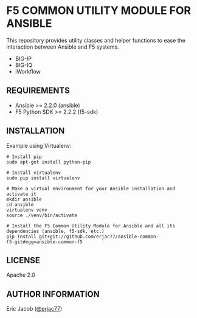 # F5 COMMON UTILITY MODULE FOR ANSIBLE

This repository provides utility classes and helper functions to ease the interaction between Ansible and F5 systems.

* BIG-IP
* BIG-IQ
* iWorkflow

## REQUIREMENTS

* Ansible >= 2.2.0 (ansible)
* F5 Python SDK >= 2.2.2 (f5-sdk)

## INSTALLATION

Example using Virtualenv:

```
# Install pip
sudo apt-get install python-pip

# Install virtualenv
sudo pip install virtualenv

# Make a virtual environment for your Ansible installation and activate it
mkdir ansible
cd ansible
virtualenv venv
source ./venv/bin/activate

# Install the F5 Common Utility Module for Ansible and all its dependencies (ansible, f5-sdk, etc.)
pip install git+git://github.com/erjac77/ansible-common-f5.git#egg=ansible-common-f5
```

## LICENSE

Apache 2.0

## AUTHOR INFORMATION

Eric Jacob ([@erjac77](https://github.com/erjac77))